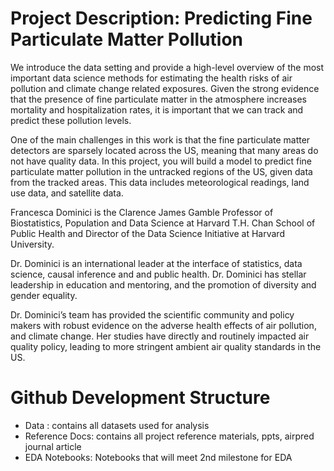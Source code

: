 
# Project Description: Predicting Fine Particulate Matter Pollution

We introduce the data setting and provide a high-level overview of the most important data science methods for estimating the health risks of air pollution and climate change related exposures. Given the strong evidence that the presence of fine particulate matter in the atmosphere increases mortality and hospitalization rates, it is important that we can track and predict these pollution levels.

One of the main challenges in this work is that the fine particulate matter detectors are sparsely located across the US, meaning that many areas do not have quality data. In this project, you will build a model to predict fine particulate matter pollution in the untracked regions of the US, given data from the tracked areas. This data includes meteorological readings, land use data, and satellite data.

Francesca Dominici is the Clarence James Gamble Professor of Biostatistics, Population and Data Science at Harvard T.H. Chan School of Public Health and Director of the Data Science Initiative at Harvard University.

Dr. Dominici is an international leader at the interface of statistics, data science, causal inference and and public health. Dr. Dominici has stellar leadership in education and mentoring, and the promotion of diversity and gender equality.

Dr. Dominici’s team has provided the scientific community and policy makers with robust evidence on the adverse health effects of air pollution, and climate change. Her studies have directly and routinely impacted air quality policy, leading to more stringent ambient air quality standards in the US.

# Github Development Structure

- Data : contains all datasets used for analysis 
- Reference Docs: contains all project reference materials, ppts, airpred journal article
- EDA Notebooks: Notebooks that will meet 2nd milestone for EDA
